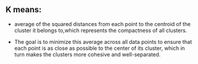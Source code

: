 ## K means:
- average of the squared distances from each point to the centroid of the cluster it belongs to,which represents the compactness of all clusters.

- The goal is to minimize this average across all data points to ensure that each point is as close as possible to the center of its cluster, which in turn makes the clusters more cohesive and well-separated.


